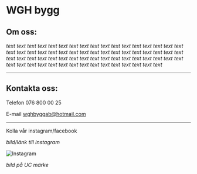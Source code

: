 # WGH bygg
## Om oss:

 _text text text text text text text text text text text text text text text text text text text text text text text text text text text text text text text text text text text text text text text text text text text text text text text text text text text text text text text text text text text text text text text text text text_

* * *

## Kontakta oss:

Telefon 076 800 00 25

E-mail wghbyggab@hotmail.com

* * *

Kolla vår instagram/facebook

_*bild/länk till instagram*_

![Instagram](https://sussistrom.github.io/instagram.jpeg)

_*bild på UC märke*_
